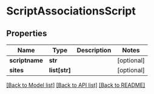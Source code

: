 # ScriptAssociationsScript

## Properties
Name | Type | Description | Notes
------------ | ------------- | ------------- | -------------
**scriptname** | **str** |  | [optional] 
**sites** | **list[str]** |  | [optional] 

[[Back to Model list]](../README.md#documentation-for-models) [[Back to API list]](../README.md#documentation-for-api-endpoints) [[Back to README]](../README.md)



